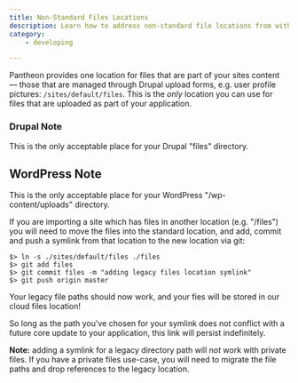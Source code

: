 ```yaml
---
title: Non-Standard Files Locations
description: Learn how to address non-standard file locations from within the Pantheon filesystem.
category:
    - developing

---
```


Pantheon provides one location for files that are part of your sites content — those that are managed through Drupal upload forms, e.g. user profile pictures: `/sites/default/files`. This is the _only_ location you can use  for files that are uploaded as part of your application.

### Drupal Note
This is the only acceptable place for your Drupal "files" directory.

## WordPress Note
This is the only acceptable place for your WordPress "/wp-content/uploads" directory.


If you are importing a site which has files in another location (e.g. "/files") you will need to move the files into the standard location, and add, commit and push a symlink from that location to the new location via git:

    $> ln -s ./sites/default/files ./files
    $> git add files
    $> git commit files -m "adding legacy files location symlink"
    $> git push origin master

Your legacy file paths should now work, and your fies will be stored in our cloud files location!

So long as the path you've chosen for your symlink does not conflict with a future core update to your application, this link will persist indefinitely.

**Note:** adding a symlink for a legacy directory path will _not_ work with private files. If you have a private files use-case, you will need to migrate the file paths and drop references to the legacy location.
